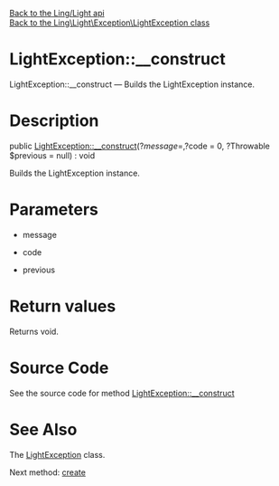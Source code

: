 [Back to the Ling/Light api](https://github.com/lingtalfi/Light/blob/master/doc/api/Ling/Light.md)<br>
[Back to the Ling\Light\Exception\LightException class](https://github.com/lingtalfi/Light/blob/master/doc/api/Ling/Light/Exception/LightException.md)


LightException::__construct
================



LightException::__construct — Builds the LightException instance.




Description
================


public [LightException::__construct](https://github.com/lingtalfi/Light/blob/master/doc/api/Ling/Light/Exception/LightException/__construct.md)(?$message = , ?$code = 0, ?Throwable $previous = null) : void




Builds the LightException instance.




Parameters
================


- message

    

- code

    

- previous

    


Return values
================

Returns void.








Source Code
===========
See the source code for method [LightException::__construct](https://github.com/lingtalfi/Light/blob/master/Exception/LightException.php#L33-L37)


See Also
================

The [LightException](https://github.com/lingtalfi/Light/blob/master/doc/api/Ling/Light/Exception/LightException.md) class.

Next method: [create](https://github.com/lingtalfi/Light/blob/master/doc/api/Ling/Light/Exception/LightException/create.md)<br>


